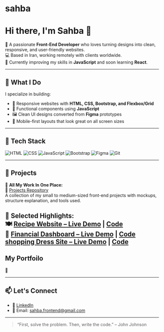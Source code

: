 # sahba
# Hi there, I'm Sahba 👋

🎯 A passionate **Front-End Developer** who loves turning designs into clean, responsive, and user-friendly websites.  
💻 Based in Iran, working remotely with clients worldwide.  
🌱 Currently improving my skills in **JavaScript** and soon learning **React**.

---

## 💼 What I Do

I specialize in building:

- 🎨 Responsive websites with **HTML, CSS, Bootstrap, and Flexbox/Grid**
- 🧮 Functional components using **JavaScript**
- 🖼️ Clean UI designs converted from **Figma** prototypes
- 📱 Mobile-first layouts that look great on all screen sizes

---

## 🧰 Tech Stack

![HTML](https://img.shields.io/badge/-HTML5-E34F26?logo=html5&logoColor=white)
![CSS](https://img.shields.io/badge/-CSS3-1572B6?logo=css3&logoColor=white)
![JavaScript](https://img.shields.io/badge/-JavaScript-F7DF1E?logo=javascript&logoColor=black)
![Bootstrap](https://img.shields.io/badge/-Bootstrap-7952B3?logo=bootstrap&logoColor=white)
![Figma](https://img.shields.io/badge/-Figma-F24E1E?logo=figma&logoColor=white)
![Git](https://img.shields.io/badge/-Git-F05032?logo=git&logoColor=white)

---

## 📁 Projects

🔹 **All My Work In One Place:**  
📌 [Projects Repository](https://github.com/sahbasaadloo/projects)  
A collection of my small to medium-sized front-end projects with mockups, structure explanation, and tools used.

🔹 **Selected Highlights:**  
🍽️ [Recipe Website – Live Demo](https://your-live-demo-link.com) | [Code](https://github.com/your-username/restaurant-website)  
🧮 [Financial Dashboard – Live Demo](https://your-live-demo-link.com) | [Code](https://github.com/your-username/calculator)
    [shopping Dress Site – Live Demo](https://dressshop-sigma.vercel.app/) | [Code](https://github.com/frontend-projects/)
---
##  My Portfoilo
🎨

---
## 📫 Let's Connect

- 💼 [LinkedIn](https://www.linkedin.com/in/sahba-saadloo/)
- 📧 Email: sahba.frontend@gmail.com

---

> “First, solve the problem. Then, write the code.” – John Johnson

